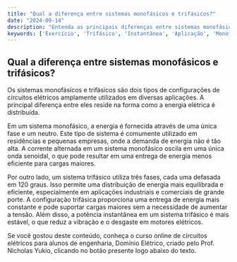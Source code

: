 ```yaml
---
title: "Qual a diferença entre sistemas monofásicos e trifásicos?"
date: "2024-09-14"
description: "Entenda as principais diferenças entre sistemas monofásicos e trifásicos em circuitos elétricos."
keywords: ['Exercício', 'Trifásico', 'Instantânea', 'Aplicação', 'Monofásico', 'Conceito', 'Usado']
---
```


## Qual a diferença entre sistemas monofásicos e trifásicos?

Os sistemas monofásicos e trifásicos são dois tipos de configurações de circuitos elétricos amplamente utilizados em diversas aplicações. A principal diferença entre eles reside na forma como a energia elétrica é distribuída.

Em um sistema monofásico, a energia é fornecida através de uma única fase e um neutro. Este tipo de sistema é comumente utilizado em residências e pequenas empresas, onde a demanda de energia não é tão alta. A corrente alternada em um sistema monofásico oscila em uma única onda senoidal, o que pode resultar em uma entrega de energia menos eficiente para cargas maiores.

Por outro lado, um sistema trifásico utiliza três fases, cada uma defasada em 120 graus. Isso permite uma distribuição de energia mais equilibrada e eficiente, especialmente em aplicações industriais e comerciais de grande porte. A configuração trifásica proporciona uma entrega de energia mais constante e pode suportar cargas maiores sem a necessidade de aumentar a tensão. Além disso, a potência instantânea em um sistema trifásico é mais estável, o que reduz a vibração e o desgaste em motores elétricos.

Se você gostou deste conteúdo, conheça o curso online de circuitos elétricos para alunos de engenharia, Domínio Elétrico, criado pelo Prof. Nicholas Yukio, clicando no botão presente logo abaixo do texto.